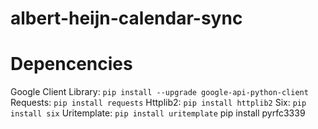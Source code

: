 # albert-heijn-calendar-sync

# Depencencies

Google Client Library: `pip install --upgrade google-api-python-client`
Requests: `pip install requests`
Httplib2: `pip install httplib2`
Six: `pip install six`
Uritemplate: `pip install uritemplate`
pip install pyrfc3339